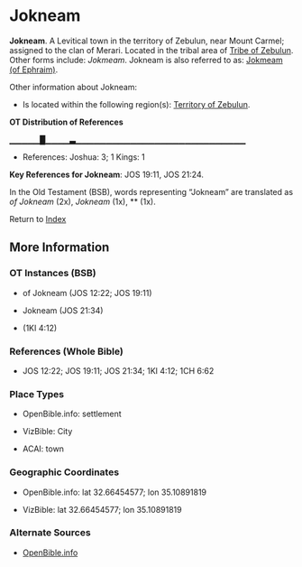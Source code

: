 # Jokneam
**Jokneam**. 
A Levitical town in the territory of Zebulun, near Mount Carmel; assigned to the clan of Merari. 
Located in the tribal area of [Tribe of Zebulun](../../../groups/md/acai/Zebulun.md). 
Other forms include: 
*Jokmeam*. 
Jokneam is also referred to as: 
[Jokmeam (of Ephraim)](Jokmeam.md). 




Other information about Jokneam:


* Is located within the following region(s): 
[Territory of Zebulun](TerritoryOfZebulun.md). 


**OT Distribution of References**

▁▁▁▁▁█▁▁▁▁▃▁▁▁▁▁▁▁▁▁▁▁▁▁▁▁▁▁▁▁▁▁▁▁▁▁▁▁▁
* References: Joshua: 3; 1 Kings: 1



**Key References for Jokneam**: 
JOS 19:11, JOS 21:24. 


In the Old Testament (BSB), words representing “Jokneam” are translated as 
*of Jokneam* (2x), *Jokneam* (1x), ** (1x). 




Return to [Index](00-Index.md)

## More Information

### OT Instances (BSB)

* of Jokneam (JOS 12:22; JOS 19:11)

* Jokneam (JOS 21:34)

*  (1KI 4:12)



### References (Whole Bible)

* JOS 12:22; JOS 19:11; JOS 21:34; 1KI 4:12; 1CH 6:62


### Place Types

* OpenBible.info: settlement

* VizBible: City

* ACAI: town



### Geographic Coordinates

* OpenBible.info: lat 32.66454577; lon 35.10891819

* VizBible: lat 32.66454577; lon 35.10891819



### Alternate Sources

* [OpenBible.info](https://www.openbible.info/geo/ancient/a5c92e1)



